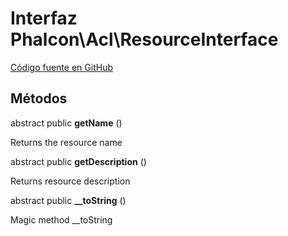 # Interfaz **Phalcon\\Acl\\ResourceInterface**

<a href="https://github.com/phalcon/cphalcon/blob/master/phalcon/acl/resourceinterface.zep" class="btn btn-default btn-sm">Código fuente en GitHub</a>

## Métodos

abstract public **getName** ()

Returns the resource name

abstract public **getDescription** ()

Returns resource description

abstract public **__toString** ()

Magic method __toString